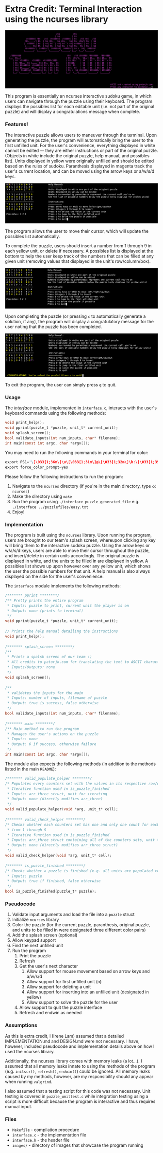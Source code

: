 # Extra Credit: Terminal Interaction using the ncurses library

![Splash Screen](images/splash_screen.png)

This program is essentially an ncurses interactive sudoku game, in which users can navigate through the puzzle using their keyboard. The program displays the possibles list for each editable unit (i.e. not part of the original puzzle) and will display a congratulations message when complete.

### Features!
The interactive puzzle allows users to maneuver through the terminal. Upon generating the puzzle, the program will automatically bring the user to the first unfilled unit. For the user's convenience, everything displayed in white cannot be edited -- they are either instructions or part of the original puzzle. (Objects in white include the original puzzle, help manual, and possibles list). Units displayed in yellow were originally unfilled and should be edited based on the rules of sudoku. Paranthesis displayed in magenta track the user's current location, and can be moved using the arrow keys or a/w/s/d keys.

![First unfilled unit](images/first_unfilled_unit.png)

The program allows the user to move their cursor, which will update the possibles list automatically. 

To complete the puzzle, users should insert a number from 1 through 9 in each yellow unit, or delete if necessary. A possibles list is displayed at the bottom to help the user keep track of the numbers that can be filled at any given unit (removing values that displayed in the unit's row/column/box).

![Insert](images/inserting.png)

Upon completing the puzzle (or pressing `c` to automatically generate a solution, if any), the program will display a congratulatory message for the user noting that the puzzle has been completed.

![Congratulations](images/congratulations.png)

To exit the program, the user can simply press `q` to quit. 

### Usage

The *interface* module, implemented in `interface.c`, interacts with the user's keyboard commands using the following methods:

```c
void print_help();
void pprint(puzzle_t *puzzle, unit_t* current_unit);
void splash_screen();
bool validate_inputs(int num_inputs, char* filename);
int main(const int argc, char *argv[]);
```

You may need to run the following commands in your terminal for color:
```c
export PS1='\[\033[1;36m\]\u\[\033[1;31m\]@\[\033[1;32m\]\h:\[\033[1;35m\]\w\[\033[1;31m\]\$\[\033[0m\]'
export force_color_prompt=yes
```

Please follow the following instructions to run the program:
1. Navigate to the `ncurses` directory (if you're in the main directory, type `cd ncurses`)
2. Make the directory using `make`
3. Run the program using `./interface puzzle_generated_file`
    e.g. `./interface ../puzzlefiles/easy.txt`
4. Enjoy!

### Implementation

The program is built using the `ncurses` library. Upon running the program, users are brought to our team's splash screen, whereupon clicking any key will bring them to the interactive sudoku puzzle. Using the arrow keys or w/a/s/d keys, users are able to move their cursor throughout the puzzle, and insert/delete in certain units accordingly. The original puzzle is displayed in white, and the units to be filled in are displayed in yellow. A possibles list shows up upon however over any yellow unit, which shows the user the possible numbers for that unit. A help manual is also always displayed on the side for the user's convenience.

The `interface` module implements the following methods:

```c
/******* pprint ********/
/** Pretty prints the entire program
 * Inputs: puzzle to print, current unit the player is on
 * Output: none (prints to terminal)
 */
void pprint(puzzle_t *puzzle, unit_t* current_unit);

// Prints the help manual detailing the instructions
void print_help();

/******* splash_screen ********/
/**
 * Prints a spalsh screen of our team :)
 * All credits to patorjk.com for translating the text to ASCII characters
 * Inputs/Outputs: none
 */
void splash_screen();

/**
 * validates the inputs for the main
 * Inputs: number of inputs, filename of puzzle
 * Output: true is success, false otherwise
 */
bool validate_inputs(int num_inputs, char* filename);

/******* main ********/
/** Main method to run the program
 * Manages the user's actions on the puzzle 
 * Inputs: none
 * Output: 0 if success, otherwise failure
 */
int main(const int argc, char *argv[]);
```

The module also expects the following methods (in addition to the methods listed in the main `README`):
```c
/******* valid_populate_helper ********/
/* Populates every counters set with the values in its respective row/col/box
 * Iterative function used in is_puzzle_finished
 * Inputs: arr_three struct, unit for iterating
 * Output: none (directly modifies arr_three)
 */
void valid_populate_helper(void *arg, unit_t* cell);

/******* valid_check_helper ********/
/* Checks whether each counters set has one and only one count for each number
 * from 1 through 9
 * Iterative function used in is_puzzle_finished
 * Inputs: arr_three struct containing all of the counters sets, unit to iterate
 * Output: none (directly modifies arr_three struct)
 */
void valid_check_helper(void *arg, unit_t* cell);

/******* is_puzzle_finished ********/
/* Checks whether a puzzle is finished (e.g. all units are populated correctly)
 * Inputs: puzzle
 * Output: true if finished, false otherwise
 */
bool is_puzzle_finished(puzzle_t* puzzle);
```

### Pseudocode
1. Validate input arguments and load the file into a `puzzle` struct
2. Initialize `ncurses` library
3. Color the puzzle (for the current puzzle, paranthesis, original puzzle, and units to be filled in were designated three different color pairs)
4. Add the splash screen (optional)
5. Allow keypad support
6. Find the next unfilled unit
7. Run the program
    1. Print the puzzle
    2. Refresh
    3. Get the user's next character
        1. Allow support for mouse movement based on arrow keys and a/w/s/d
        2. Allow support for first unfilled unit (n)
        3. Allow support for deleting a unit
        4. Allow support for inserting into an unfilled unit (designated in yellow)
        5. Allow support to solve the puzzle for the user
    4. Allow support to quit the puzzle interface
    5. Refresh and endwin as needed

### Assumptions

As this is extra credit, I (Irene Lam) assumed that a detailed IMPLEMENTATION.md and DESIGN.md were not necessary. I have, however, included pseudocode and implementation details above on how I used the ncurses library.

Additionally, the ncurses library comes with memory leaks (a lot...). I assumed that all memory leaks innate to using the methods of the program (e.g. `initscr()`, `refresh()`, `endwin()`) could be ignored. All memory leaks caused by my methods, however, are my responsibility should any appear when running `valgrind`.

I also assumed that a testing script for this code was not necessary. Unit testing is covered in `puzzle_unittest.c` while integration testing using a script is more difficult because the program is interactive and thus requires manual input.

### Files

* `Makefile` - compilation procedure
* `interface.c` - the implementation file
* `interface.h` - the header file 
* `images/` - directory of images that showcase the program running

